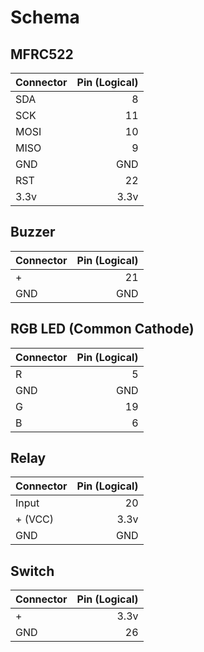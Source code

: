 # Schema

## MFRC522

| Connector     | Pin (Logical)  |
| ------------- | --------------:|
| SDA           | 8              |
| SCK           | 11             |
| MOSI          | 10             |
| MISO          | 9              |
| GND           | GND            |
| RST           | 22             |
| 3.3v          | 3.3v           |

## Buzzer

| Connector     | Pin (Logical)  |
| ------------- | --------------:|
| +             | 21             |
| GND           | GND            |

## RGB LED (Common Cathode)

| Connector     | Pin (Logical)  |
| ------------- | --------------:|
| R             | 5              |
| GND           | GND            |
| G             | 19             |
| B             | 6              |

## Relay

| Connector     | Pin (Logical)  |
| ------------- | --------------:|
| Input         | 20             |
| + (VCC)       | 3.3v           |
| GND           | GND            |

## Switch

| Connector     | Pin (Logical)  |
| ------------- | --------------:|
| +             | 3.3v           |
| GND           | 26             |